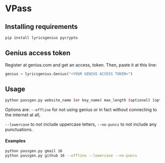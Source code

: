 # VPass

## Installing requirements

```bash
pip install lyricsgenius pycrypto
```



## Genius access token

Register at genius.com and get an access, token. Then, paste it at this line:

```python
genius = lyricsgenius.Genius("<YOUR GENIUS ACCESS TOKEN>")
```



## Usage

```bash
python passgen.py website_name (or key_name) max_length (optional) [options]
```

Options are: `--offline` for not using genius or in fact without connecting to the internet at all, 

`--lowercase` to not include uppercase letters, `--no-puncs` to not include any punctuations.



#### Examples

```bash
python passgen.py gmail 16
python passgen.py github 16 --offline --lowercase --no-puncs
```



